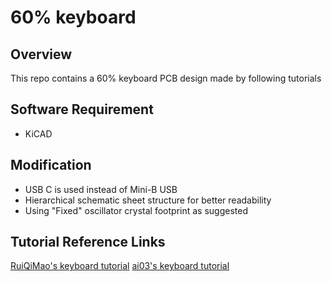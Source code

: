 # 60% keyboard

## Overview

This repo contains a 60% keyboard PCB design made by following tutorials

## Software Requirement

* KiCAD

## Modification

* USB C is used instead of Mini-B USB
* Hierarchical schematic sheet structure for better readability
* Using "Fixed" oscillator crystal footprint as suggested

## Tutorial Reference Links

[RuiQiMao's keyboard tutorial](https://github.com/ruiqimao/keyboard-pcb-guide)
[ai03's keyboard tutorial](https://wiki.ai03.com/books/pcb-design/page/pcb-guide-part-1---preparations)
